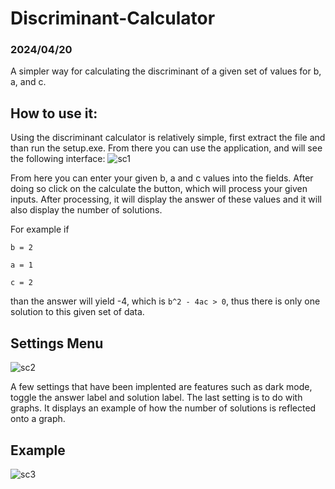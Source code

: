 # Discriminant-Calculator
### 2024/04/20
A simpler way for calculating the discriminant of a given set of values for b, a, and c.
## How to use it:
Using the discriminant calculator is relatively simple, first extract the file and than run the setup.exe. From there you can use the application, and will see the following interface:
![sc1](https://github.com/AliK070/Discriminant_Calculator/assets/170590240/bb04555c-4675-4601-8f60-bd67d1364d83)

From here you can enter your given b, a and c values into the fields. After doing so click on the calculate the button, which will process your given inputs. After processing, it will display the answer of these values and it will also display the number of solutions. 

For example if

`b = 2`

`a = 1 `

`c = 2`

than the answer will yield -4, which is `b^2 - 4ac > 0`, thus there is only one solution to this given set of data.

## Settings Menu

![sc2](https://github.com/AliK070/Discriminant_Calculator/assets/170590240/55c3e93c-ccf6-4a38-ab64-5af545b7e40f)

A few settings that have been implented are features such as dark mode, toggle the answer label and solution label. The last setting is to do with graphs. It displays an example of how the number of solutions is reflected onto a graph. 

## Example 

![sc3](https://github.com/AliK070/Discriminant_Calculator/assets/170590240/ff16ce8d-be5e-4ce6-b8db-ef54acf0a8b4)

